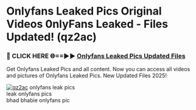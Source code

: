 # Onlyfans Leaked Pics Original Videos 0nlyFans Leaked - Files Updated! (qz2ac)

<h3>🔴 CLICK HERE 🌐==►► <a href="https://tinyurl.com/2wckxsce" rel="nofollow">Onlyfans Leaked Pics Updated Files</a></h3>

Get Onlyfans Leaked Pics and all content. Now you can access all videos and pictures of Onlyfans Leaked Pics. New Updated Files 2025!

[![qz2ac](https://i.imgur.com/AFduVYN.gif)](https://tinyurl.com/2wckxsce)
onlyfans leak pics<br>
leak onlyfans pics<br>
bhad bhabie onlyfans pic
